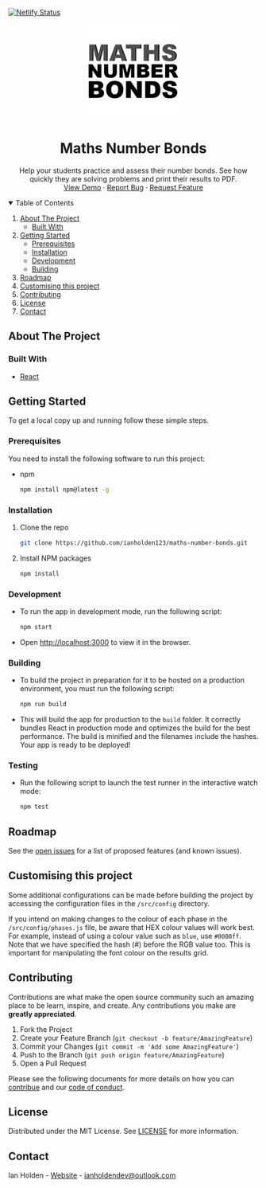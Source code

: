 [![Netlify Status](https://api.netlify.com/api/v1/badges/21e301d7-dbc1-4866-a80e-7f4b05f84c20/deploy-status)](https://app.netlify.com/sites/admiring-lumiere-b6c474/deploys)


<p align="center">
  <img src="public/icon-192x192.png" alt="Logo">

  <h1 align="center">Maths Number Bonds</h1>

  <p align="center">
    Help your students practice and assess their number bonds. See how quickly they are solving problems and print their results to PDF.
    <br />
    <a href="https://mathsnumberbonds.com/">View Demo</a>
    ·
    <a href="https://github.com/ianholden123/maths-number-bonds/issues">Report Bug</a>
    ·
    <a href="https://github.com/ianholden123/maths-number-bonds/issues">Request Feature</a>
  </p>
</p>



<!-- TABLE OF CONTENTS -->
<details open="open">
  <summary>Table of Contents</summary>
  <ol>
    <li>
      <a href="#about-the-project">About The Project</a>
      <ul>
        <li><a href="#built-with">Built With</a></li>
      </ul>
    </li>
    <li>
      <a href="#getting-started">Getting Started</a>
      <ul>
        <li><a href="#prerequisites">Prerequisites</a></li>
        <li><a href="#installation">Installation</a></li>
        <li><a href="#development">Development</a></li>
        <li><a href="#building">Building</a></li>
      </ul>
    </li>
    <li><a href="#roadmap">Roadmap</a></li>
    <li><a href="#customising-this-project">Customising this project</a></li>
    <li><a href="#contributing">Contributing</a></li>
    <li><a href="#license">License</a></li>
    <li><a href="#contact">Contact</a></li>
  </ol>
</details>



<!-- ABOUT THE PROJECT -->
## About The Project

### Built With

* [React](https://reactjs.org/)



<!-- GETTING STARTED -->
## Getting Started

To get a local copy up and running follow these simple steps.

### Prerequisites

You need to install the following software to run this project:

* npm
  ```sh
  npm install npm@latest -g
  ```

### Installation

1. Clone the repo
   ```sh
   git clone https://github.com/ianholden123/maths-number-bonds.git
   ```
2. Install NPM packages
   ```sh
   npm install
   ```

### Development
* To run the app in development mode, run the following script:
  ```sh
  npm start
  ```

* Open [http://localhost:3000](http://localhost:3000) to view it in the browser.

### Building

* To build the project in preparation for it to be hosted on a production environment, you must run the following script:
  
  ```sh
  npm run build
  ```

* This will build the app for production to the `build` folder. It correctly bundles React in production mode and optimizes the build for the best performance. The build is minified and the filenames include the hashes. Your app is ready to be deployed!

### Testing

* Run the following script to launch the test runner in the interactive watch mode:

  ```sh
  npm test
  ```



<!-- ROADMAP -->
## Roadmap

See the [open issues](https://github.com/ianholden123/maths-number-bonds/issues) for a list of proposed features (and known issues).

## Customising this project

Some additional configurations can be made before building the project by accessing the configuration files in the `/src/config` directory.

If you intend on making changes to the colour of each phase in the `/src/config/phases.js` file, be aware that HEX colour values will work best. For example, instead of using a colour value such as `blue`, use `#0000ff`. Note that we have specified the hash (#) before the RGB value too. This is important for manipulating the font colour on the results grid.



<!-- CONTRIBUTING -->
## Contributing

Contributions are what make the open source community such an amazing place to be learn, inspire, and create. Any contributions you make are **greatly appreciated**.

1. Fork the Project
2. Create your Feature Branch (`git checkout -b feature/AmazingFeature`)
3. Commit your Changes (`git commit -m 'Add some AmazingFeature'`)
4. Push to the Branch (`git push origin feature/AmazingFeature`)
5. Open a Pull Request

Please see the following documents for more details on how you can [contribue](CONTRIBUTING.md) and our [code of conduct](CODE_OF_CONDUCT.md).



<!-- LICENSE -->
## License

Distributed under the MIT License. See [LICENSE](LICENSE) for more information.



<!-- CONTACT -->
## Contact

Ian Holden - [Website](https://ianholden.co.uk) - ianholdendev@outlook.com